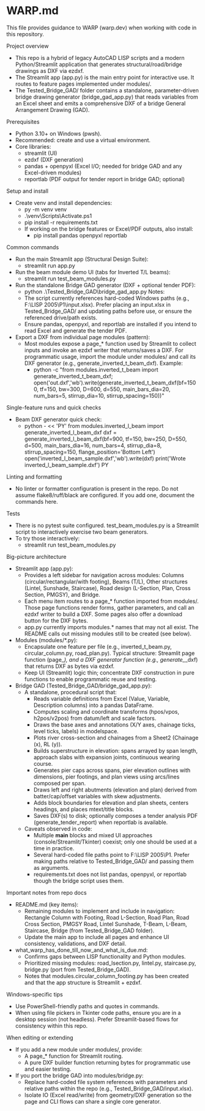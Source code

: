 # WARP.md

This file provides guidance to WARP (warp.dev) when working with code in this repository.

Project overview
- This repo is a hybrid of legacy AutoCAD LISP scripts and a modern Python/Streamlit application that generates structural/road/bridge drawings as DXF via ezdxf.
- The Streamlit app (app.py) is the main entry point for interactive use. It routes to feature pages implemented under modules/.
- The Tested_Bridge_GAD/ folder contains a standalone, parameter-driven bridge drawing generator (bridge_gad_app.py) that reads variables from an Excel sheet and emits a comprehensive DXF of a bridge General Arrangement Drawing (GAD).

Prerequisites
- Python 3.10+ on Windows (pwsh).
- Recommended: create and use a virtual environment.
- Core libraries:
  - streamlit (UI)
  - ezdxf (DXF generation)
  - pandas + openpyxl (Excel I/O; needed for bridge GAD and any Excel-driven modules)
  - reportlab (PDF output for tender report in bridge GAD; optional)

Setup and install
- Create venv and install dependencies:
  - py -m venv venv
  - .\venv\Scripts\Activate.ps1
  - pip install -r requirements.txt
  - If working on the bridge features or Excel/PDF outputs, also install:
    - pip install pandas openpyxl reportlab

Common commands
- Run the main Streamlit app (Structural Design Suite):
  - streamlit run app.py
- Run the beam module demo UI (tabs for Inverted T/L beams):
  - streamlit run test_beam_modules.py
- Run the standalone Bridge GAD generator (DXF + optional tender PDF):
  - python .\Tested_Bridge_GAD\bridge_gad_app.py
  Notes:
  - The script currently references hard-coded Windows paths (e.g., F:\\LISP 2005\\P1\\input.xlsx). Prefer placing an input.xlsx in Tested_Bridge_GAD/ and updating paths before use, or ensure the referenced drive/path exists.
  - Ensure pandas, openpyxl, and reportlab are installed if you intend to read Excel and generate the tender PDF.
- Export a DXF from individual page modules (pattern):
  - Most modules expose a page_* function used by Streamlit to collect inputs and invoke an ezdxf writer that returns/saves a DXF. For programmatic usage, import the module under modules/ and call its DXF generator (e.g., generate_inverted_t_beam_dxf). Example:
    - python -c "from modules.inverted_t_beam import generate_inverted_t_beam_dxf; open('out.dxf','wb').write(generate_inverted_t_beam_dxf(bf=1500, tf=150, bw=300, D=600, d=550, main_bars_dia=20, num_bars=5, stirrup_dia=10, stirrup_spacing=150))"

Single-feature runs and quick checks
- Beam DXF generator quick check:
  - python - << 'PY'
    from modules.inverted_l_beam import generate_inverted_l_beam_dxf
    dxf = generate_inverted_l_beam_dxf(bf=900, tf=150, bw=250, D=550, d=500, main_bars_dia=16, num_bars=4, stirrup_dia=8, stirrup_spacing=150, flange_position='Bottom Left')
    open('inverted_l_beam_sample.dxf','wb').write(dxf)
    print('Wrote inverted_l_beam_sample.dxf')
    PY

Linting and formatting
- No linter or formatter configuration is present in the repo. Do not assume flake8/ruff/black are configured. If you add one, document the commands here.

Tests
- There is no pytest suite configured. test_beam_modules.py is a Streamlit script to interactively exercise two beam generators.
- To try those interactively:
  - streamlit run test_beam_modules.py

Big-picture architecture
- Streamlit app (app.py):
  - Provides a left sidebar for navigation across modules: Columns (circular/rectangular/with footing), Beams (T/L), Other structures (Lintel, Sunshade, Staircase), Road design (L-Section, Plan, Cross Section, PMGSY), and Bridge.
  - Each menu item routes to a page_* function imported from modules/. Those page functions render forms, gather parameters, and call an ezdxf writer to build a DXF. Some pages also offer a download button for the DXF bytes.
  - app.py currently imports modules.* names that may not all exist. The README calls out missing modules still to be created (see below).
- Modules (modules/*.py):
  - Encapsulate one feature per file (e.g., inverted_t_beam.py, circular_column.py, road_plan.py). Typical structure: Streamlit page function (page_*), and a DXF generator function (e.g., generate_*_dxf) that returns DXF as bytes via ezdxf.
  - Keep UI (Streamlit) logic thin; concentrate DXF construction in pure functions to enable programmatic reuse and testing.
- Bridge GAD (Tested_Bridge_GAD/bridge_gad_app.py):
  - A standalone, procedural script that:
    - Reads variable definitions from Excel (Value, Variable, Description columns) into a pandas DataFrame.
    - Computes scaling and coordinate transforms (hpos/vpos, h2pos/v2pos) from datum/left and scale factors.
    - Draws the base axes and annotations (X/Y axes, chainage ticks, level ticks, labels) in modelspace.
    - Plots river cross-section and chainages from a Sheet2 (Chainage (x), RL (y)).
    - Builds superstructure in elevation: spans arrayed by span length, approach slabs with expansion joints, continuous wearing course.
    - Generates pier caps across spans, pier elevation outlines with dimensions, pier footings, and plan views using arcs/lines composed per span.
    - Draws left and right abutments (elevation and plan) derived from batter/cap/offset variables with skew adjustments.
    - Adds block boundaries for elevation and plan sheets, centers headings, and places mtext/title blocks.
    - Saves DXF(s) to disk; optionally composes a tender analysis PDF (generate_tender_report) when reportlab is available.
  - Caveats observed in code:
    - Multiple __main__ blocks and mixed UI approaches (console/Streamlit/Tkinter) coexist; only one should be used at a time in practice.
    - Several hard-coded file paths point to F:\\LISP 2005\\P1. Prefer making paths relative to Tested_Bridge_GAD/ and passing them as arguments.
    - requirements.txt does not list pandas, openpyxl, or reportlab though the bridge script uses them.

Important notes from repo docs
- README.md (key items):
  - Remaining modules to implement and include in navigation: Rectangle Column with Footing, Road L-Section, Road Plan, Road Cross Section, PMGSY Road, Lintel Sunshade, T-Beam, L-Beam, Staircase, Bridge (from Tested_Bridge_GAD folder).
  - Update the main app to include all pages and enhance UI consistency, validations, and DXF detail.
- what_warp_has_done_till_now_and_what_is_due.md:
  - Confirms gaps between LISP functionality and Python modules.
  - Prioritized missing modules: road_lsection.py, lintel.py, staircase.py, bridge.py (port from Tested_Bridge_GAD).
  - Notes that modules.circular_column_footing.py has been created and that the app structure is Streamlit + ezdxf.

Windows-specific tips
- Use PowerShell-friendly paths and quotes in commands.
- When using file pickers in Tkinter code paths, ensure you are in a desktop session (not headless). Prefer Streamlit-based flows for consistency within this repo.

When editing or extending
- If you add a new module under modules/, provide:
  - A page_* function for Streamlit routing.
  - A pure DXF builder function returning bytes for programmatic use and easier testing.
- If you port the bridge GAD into modules/bridge.py:
  - Replace hard-coded file system references with parameters and relative paths within the repo (e.g., Tested_Bridge_GAD/input.xlsx).
  - Isolate IO (Excel read/write) from geometry/DXF generation so the page and CLI flows can share a single core generator.

